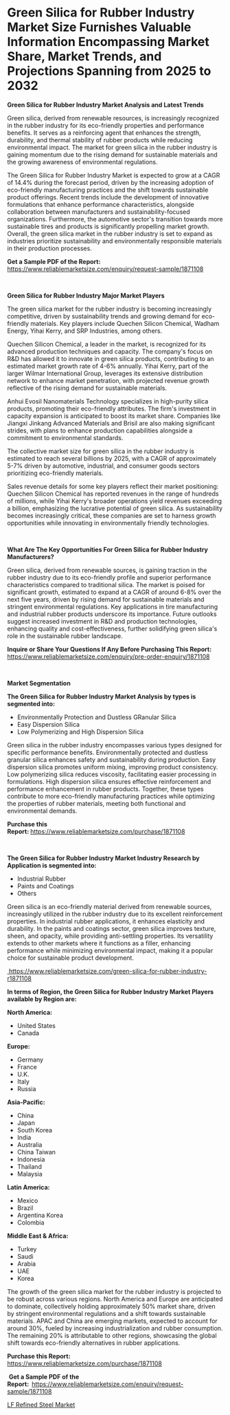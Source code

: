 <p><h1>Green Silica for Rubber Industry Market Size Furnishes Valuable Information Encompassing Market Share, Market Trends, and Projections Spanning from 2025 to 2032</h1></p><p><strong>Green Silica for Rubber Industry Market Analysis and Latest Trends</strong></p>
<p><p>Green silica, derived from renewable resources, is increasingly recognized in the rubber industry for its eco-friendly properties and performance benefits. It serves as a reinforcing agent that enhances the strength, durability, and thermal stability of rubber products while reducing environmental impact. The market for green silica in the rubber industry is gaining momentum due to the rising demand for sustainable materials and the growing awareness of environmental regulations.</p><p>The Green Silica for Rubber Industry Market is expected to grow at a CAGR of 14.4% during the forecast period, driven by the increasing adoption of eco-friendly manufacturing practices and the shift towards sustainable product offerings. Recent trends include the development of innovative formulations that enhance performance characteristics, alongside collaboration between manufacturers and sustainability-focused organizations. Furthermore, the automotive sector's transition towards more sustainable tires and products is significantly propelling market growth. Overall, the green silica market in the rubber industry is set to expand as industries prioritize sustainability and environmentally responsible materials in their production processes.</p></p>
<p><strong>Get a Sample PDF of the Report:&nbsp;</strong> <a href="https://www.reliablemarketsize.com/enquiry/request-sample/1871108?utm_campaign=3166&utm_medium=2&utm_source=Github&utm_content=ia&utm_term=03042025&utm_id=green-silica-for-rubber-industry">https://www.reliablemarketsize.com/enquiry/request-sample/1871108</a></p>
<p>&nbsp;</p>
<p><strong>Green Silica for Rubber Industry Major Market Players</strong></p>
<p><p>The green silica market for the rubber industry is becoming increasingly competitive, driven by sustainability trends and growing demand for eco-friendly materials. Key players include Quechen Silicon Chemical, Wadham Energy, Yihai Kerry, and SRP Industries, among others. </p><p>Quechen Silicon Chemical, a leader in the market, is recognized for its advanced production techniques and capacity. The company's focus on R&D has allowed it to innovate in green silica products, contributing to an estimated market growth rate of 4-6% annually. Yihai Kerry, part of the larger Wilmar International Group, leverages its extensive distribution network to enhance market penetration, with projected revenue growth reflective of the rising demand for sustainable materials.</p><p>Anhui Evosil Nanomaterials Technology specializes in high-purity silica products, promoting their eco-friendly attributes. The firm's investment in capacity expansion is anticipated to boost its market share. Companies like Jiangxi Jinkang Advanced Materials and Brisil are also making significant strides, with plans to enhance production capabilities alongside a commitment to environmental standards.</p><p>The collective market size for green silica in the rubber industry is estimated to reach several billions by 2025, with a CAGR of approximately 5-7% driven by automotive, industrial, and consumer goods sectors prioritizing eco-friendly materials.</p><p>Sales revenue details for some key players reflect their market positioning: Quechen Silicon Chemical has reported revenues in the range of hundreds of millions, while Yihai Kerry's broader operations yield revenues exceeding a billion, emphasizing the lucrative potential of green silica. As sustainability becomes increasingly critical, these companies are set to harness growth opportunities while innovating in environmentally friendly technologies.</p></p>
<p>&nbsp;</p>
<p><strong>What Are The Key Opportunities For Green Silica for Rubber Industry Manufacturers?</strong></p>
<p><p>Green silica, derived from renewable sources, is gaining traction in the rubber industry due to its eco-friendly profile and superior performance characteristics compared to traditional silica. The market is poised for significant growth, estimated to expand at a CAGR of around 6-8% over the next five years, driven by rising demand for sustainable materials and stringent environmental regulations. Key applications in tire manufacturing and industrial rubber products underscore its importance. Future outlooks suggest increased investment in R&D and production technologies, enhancing quality and cost-effectiveness, further solidifying green silica's role in the sustainable rubber landscape.</p></p>
<p><strong>Inquire or Share Your Questions If Any Before Purchasing This Report:</strong> <a href="https://www.reliablemarketsize.com/enquiry/pre-order-enquiry/1871108?utm_campaign=3166&utm_medium=2&utm_source=Github&utm_content=ia&utm_term=03042025&utm_id=green-silica-for-rubber-industry">https://www.reliablemarketsize.com/enquiry/pre-order-enquiry/1871108</a></p>
<p>&nbsp;</p>
<p><strong>Market Segmentation</strong></p>
<p><strong>The Green Silica for Rubber Industry Market Analysis by types is segmented into:</strong></p>
<p><ul><li>Environmentally Protection and Dustless GRanular Silica</li><li>Easy Dispersion Silica</li><li>Low Polymerizing and High Dispersion Silica</li></ul></p>
<p><p>Green silica in the rubber industry encompasses various types designed for specific performance benefits. Environmentally protected and dustless granular silica enhances safety and sustainability during production. Easy dispersion silica promotes uniform mixing, improving product consistency. Low polymerizing silica reduces viscosity, facilitating easier processing in formulations. High dispersion silica ensures effective reinforcement and performance enhancement in rubber products. Together, these types contribute to more eco-friendly manufacturing practices while optimizing the properties of rubber materials, meeting both functional and environmental demands.</p></p>
<p><strong>Purchase this Report:&nbsp;</strong><a href="https://www.reliablemarketsize.com/purchase/1871108?utm_campaign=3166&utm_medium=2&utm_source=Github&utm_content=ia&utm_term=03042025&utm_id=green-silica-for-rubber-industry">https://www.reliablemarketsize.com/purchase/1871108</a></p>
<p>&nbsp;</p>
<p><strong>The Green Silica for Rubber Industry Market Industry Research by Application is segmented into:</strong></p>
<p><ul><li>Industrial Rubber</li><li>Paints and Coatings</li><li>Others</li></ul></p>
<p><p>Green silica is an eco-friendly material derived from renewable sources, increasingly utilized in the rubber industry due to its excellent reinforcement properties. In industrial rubber applications, it enhances elasticity and durability. In the paints and coatings sector, green silica improves texture, sheen, and opacity, while providing anti-settling properties. Its versatility extends to other markets where it functions as a filler, enhancing performance while minimizing environmental impact, making it a popular choice for sustainable product development.</p></p>
<p><a href="https://www.reliablemarketsize.com/green-silica-for-rubber-industry-r1871108?utm_campaign=3166&utm_medium=2&utm_source=Github&utm_content=ia&utm_term=03042025&utm_id=green-silica-for-rubber-industry">&nbsp;https://www.reliablemarketsize.com/green-silica-for-rubber-industry-r1871108</a></p>
<p><strong>In terms of Region, the Green Silica for Rubber Industry Market Players available by Region are:</strong></p>
<p>
    <p> <strong> North America: </strong>
        <ul>
            <li>United States</li>
            <li>Canada</li>
        </ul>
        </p> 
    <p> <strong> Europe: </strong>
        <ul>
            <li>Germany</li>
            <li>France</li>
            <li>U.K.</li>
            <li>Italy</li>
            <li>Russia</li>
        </ul>
        </p> 
    <p> <strong> Asia-Pacific: </strong>
        <ul>
            <li>China</li>
            <li>Japan</li>
            <li>South Korea</li>
            <li>India</li>
            <li>Australia</li>
            <li>China Taiwan</li>
            <li>Indonesia</li>
            <li>Thailand</li>
            <li>Malaysia</li>
        </ul>
        </p> 
    <p> <strong> Latin America: </strong>
        <ul>
            <li>Mexico</li>
            <li>Brazil</li>
            <li>Argentina Korea</li>
            <li>Colombia</li>
        </ul>
        </p> 
    <p> <strong> Middle East & Africa: </strong>
        <ul>
            <li>Turkey</li>
            <li>Saudi</li>
            <li>Arabia</li>
            <li>UAE</li>
            <li>Korea</li>
        </ul>
    </p>
    </p>
<p><p>The growth of the green silica market for the rubber industry is projected to be robust across various regions. North America and Europe are anticipated to dominate, collectively holding approximately 50% market share, driven by stringent environmental regulations and a shift towards sustainable materials. APAC and China are emerging markets, expected to account for around 30%, fueled by increasing industrialization and rubber consumption. The remaining 20% is attributable to other regions, showcasing the global shift towards eco-friendly alternatives in rubber applications.</p></p>
<p><strong>Purchase this Report: </strong><a href="https://www.reliablemarketsize.com/purchase/1871108?utm_campaign=3166&utm_medium=2&utm_source=Github&utm_content=ia&utm_term=03042025&utm_id=green-silica-for-rubber-industry">https://www.reliablemarketsize.com/purchase/1871108</a></p>
<p>&nbsp;<strong>Get a Sample PDF of the Report:&nbsp;&nbsp;</strong><a href="https://www.reliablemarketsize.com/enquiry/request-sample/1871108?utm_campaign=3166&utm_medium=2&utm_source=Github&utm_content=ia&utm_term=03042025&utm_id=green-silica-for-rubber-industry">https://www.reliablemarketsize.com/enquiry/request-sample/1871108</a></p>
<p><strong></strong></p>
<p><p><a href="https://github.com/deyniphytic/Market-Research-Report-List-1/blob/main/lf-refined-steel-market.md?utm_campaign=3166&utm_medium=2&utm_source=Github&utm_content=ia&utm_term=03042025&utm_id=green-silica-for-rubber-industry">LF Refined Steel Market</a></p></p>